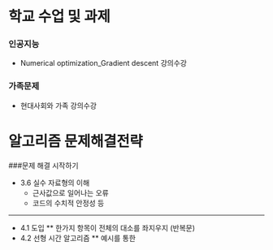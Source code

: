 학교 수업 및 과제
==============
### 인공지능
* Numerical optimization_Gradient descent 강의수강
### 가족문제
* 현대사회와 가족 강의수강



알고리즘 문제해결전략
==============
###문제 해결 시작하기
* 3.6 실수 자료형의 이해
  * 근사값으로 일어나는 오류
  * 코드의 수치적 안정성 등
----------------
* 4.1 도입
** 한가지 항목이 전체의 대소를 좌지우지 (반복문)
* 4.2 선형 시간 알고리즘
** 예시를 통한 
